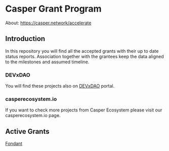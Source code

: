# Casper Grant Program

About: https://casper.network/accelerate

## Introduction

In this repository you will find all the accepted grants with their up to date status reports. Association together with the grantees keep the data aligned to the milestones and assumed timeline.


### DEVxDAO

You will find these projects also on [DEVxDAO](DEVxDAO.org) portal.

### casperecosystem.io

If you want to check more projects from Casper Ecosystem please visit our casperecosystem.io page.

## Active Grants

[Fondant](grants/793_Fondant)


